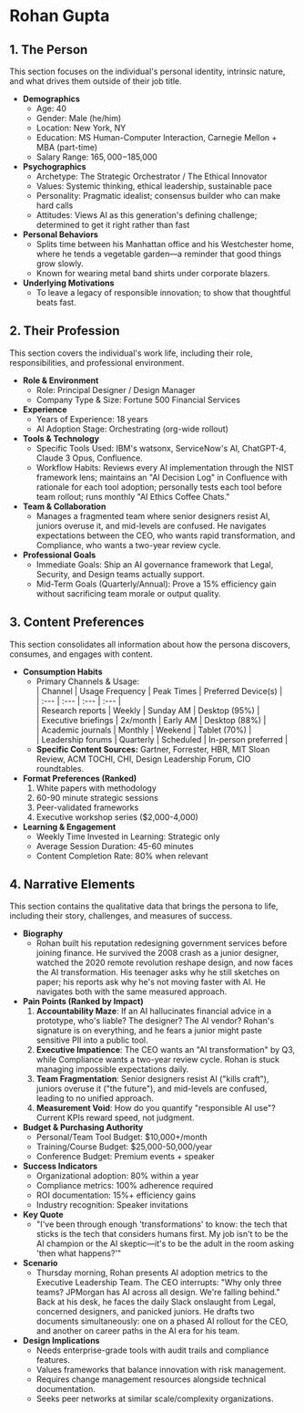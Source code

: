 # Rohan Gupta
## 1. The Person
This section focuses on the individual's personal identity, intrinsic nature, and what drives them outside of their job title.
* **Demographics**  
  * Age: 40  
  * Gender: Male (he/him)  
  * Location: New York, NY  
  * Education: MS Human-Computer Interaction, Carnegie Mellon + MBA (part-time)  
  * Salary Range: $165,000-$185,000  
* **Psychographics**  
  * Archetype: The Strategic Orchestrator / The Ethical Innovator  
  * Values: Systemic thinking, ethical leadership, sustainable pace  
  * Personality: Pragmatic idealist; consensus builder who can make hard calls  
  * Attitudes: Views AI as this generation's defining challenge; determined to get it right rather than fast  
* **Personal Behaviors**  
  * Splits time between his Manhattan office and his Westchester home, where he tends a vegetable garden—a reminder that good things grow slowly.  
  * Known for wearing metal band shirts under corporate blazers.  
* **Underlying Motivations**  
  * To leave a legacy of responsible innovation; to show that thoughtful beats fast.
## 2. Their Profession
This section covers the individual's work life, including their role, responsibilities, and professional environment.
* **Role & Environment**  
  * Role: Principal Designer / Design Manager  
  * Company Type & Size: Fortune 500 Financial Services  
* **Experience**  
  * Years of Experience: 18 years  
  * AI Adoption Stage: Orchestrating (org-wide rollout)  
* **Tools & Technology**  
  * Specific Tools Used: IBM's watsonx, ServiceNow's AI, ChatGPT-4, Claude 3 Opus, Confluence.  
  * Workflow Habits: Reviews every AI implementation through the NIST framework lens; maintains an "AI Decision Log" in Confluence with rationale for each tool adoption; personally tests each tool before team rollout; runs monthly "AI Ethics Coffee Chats."  
* **Team & Collaboration**  
  * Manages a fragmented team where senior designers resist AI, juniors overuse it, and mid-levels are confused. He navigates expectations between the CEO, who wants rapid transformation, and Compliance, who wants a two-year review cycle.  
* **Professional Goals**  
  * Immediate Goals: Ship an AI governance framework that Legal, Security, and Design teams actually support.  
  * Mid-Term Goals (Quarterly/Annual): Prove a 15% efficiency gain without sacrificing team morale or output quality.
## 3. Content Preferences
This section consolidates all information about how the persona discovers, consumes, and engages with content.
* **Consumption Habits**  
  * Primary Channels & Usage:  
    | Channel | Usage Frequency | Peak Times | Preferred Device(s) |  
    | :--- | :--- | :--- | :--- |  
    | Research reports | Weekly | Sunday AM | Desktop (95%) |  
    | Executive briefings | 2x/month | Early AM | Desktop (88%) |  
    | Academic journals | Monthly | Weekend | Tablet (70%) |  
    | Leadership forums | Quarterly | Scheduled | In-person preferred |  
  * **Specific Content Sources:** Gartner, Forrester, HBR, MIT Sloan Review, ACM TOCHI, CHI, Design Leadership Forum, CIO roundtables.  
* **Format Preferences (Ranked)**  
  1. White papers with methodology  
  2. 60-90 minute strategic sessions  
  3. Peer-validated frameworks  
  4. Executive workshop series ($2,000-4,000)  
* **Learning & Engagement**  
  * Weekly Time Invested in Learning: Strategic only  
  * Average Session Duration: 45-60 minutes  
  * Content Completion Rate: 80% when relevant
## 4. Narrative Elements
This section contains the qualitative data that brings the persona to life, including their story, challenges, and measures of success.
* **Biography**  
  * Rohan built his reputation redesigning government services before joining finance. He survived the 2008 crash as a junior designer, watched the 2020 remote revolution reshape design, and now faces the AI transformation. His teenager asks why he still sketches on paper; his reports ask why he's not moving faster with AI. He navigates both with the same measured approach.  
* **Pain Points (Ranked by Impact)**  
  1. **Accountability Maze**: If an AI hallucinates financial advice in a prototype, who's liable? The designer? The AI vendor? Rohan's signature is on everything, and he fears a junior might paste sensitive PII into a public tool.  
  2. **Executive Impatience**: The CEO wants an "AI transformation" by Q3, while Compliance wants a two-year review cycle. Rohan is stuck managing impossible expectations daily.  
  3. **Team Fragmentation**: Senior designers resist AI ("kills craft"), juniors overuse it ("the future"), and mid-levels are confused, leading to no unified approach.  
  4. **Measurement Void**: How do you quantify "responsible AI use"? Current KPIs reward speed, not judgment.  
* **Budget & Purchasing Authority**  
  * Personal/Team Tool Budget: $10,000+/month  
  * Training/Course Budget: $25,000-50,000/year  
  * Conference Budget: Premium events + speaker  
* **Success Indicators**  
  * Organizational adoption: 80% within a year  
  * Compliance metrics: 100% adherence required  
  * ROI documentation: 15%+ efficiency gains  
  * Industry recognition: Speaker invitations  
* **Key Quote**  
  * "I've been through enough 'transformations' to know: the tech that sticks is the tech that considers humans first. My job isn't to be the AI champion or the AI skeptic—it's to be the adult in the room asking 'then what happens?'"  
* **Scenario**  
  * Thursday morning, Rohan presents AI adoption metrics to the Executive Leadership Team. The CEO interrupts: "Why only three teams? JPMorgan has AI across all design. We're falling behind." Back at his desk, he faces the daily Slack onslaught from Legal, concerned designers, and panicked juniors. He drafts two documents simultaneously: one on a phased AI rollout for the CEO, and another on career paths in the AI era for his team.  
* **Design Implications**  
  * Needs enterprise-grade tools with audit trails and compliance features.  
  * Values frameworks that balance innovation with risk management.  
  * Requires change management resources alongside technical documentation.  
  * Seeks peer networks at similar scale/complexity organizations.